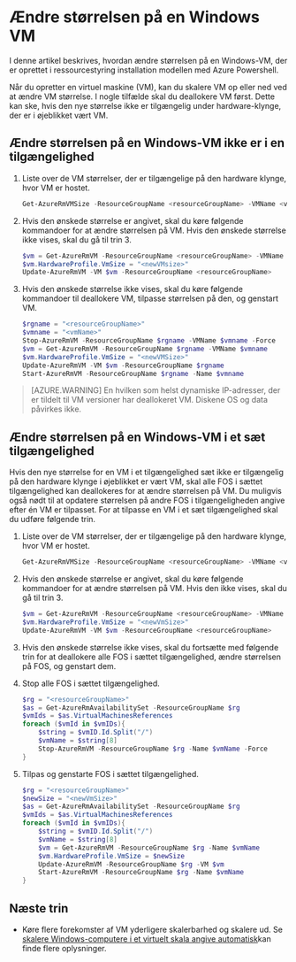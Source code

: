 <properties
    pageTitle="Ændre størrelsen på en Windows VM | Microsoft Azure"
    description="Ændre størrelsen på en Windows virtuel maskine, der er oprettet i implementeringsmodel Ressourcestyring, ved hjælp af Azure Powershell."
    services="virtual-machines-windows"
    documentationCenter=""
    authors="Drewm3"
    manager="timlt"
    editor=""
    tags="azure-resource-manager"/>

<tags
    ms.service="virtual-machines-windows"
    ms.workload="na"
    ms.tgt_pltfrm="vm-windows"
    ms.devlang="na"
    ms.topic="article"
    ms.date="10/19/2016"
    ms.author="drewm"/>

    
# <a name="resize-a-windows-vm"></a>Ændre størrelsen på en Windows VM

I denne artikel beskrives, hvordan ændre størrelsen på en Windows-VM, der er oprettet i ressourcestyring installation modellen med Azure Powershell.

Når du opretter en virtuel maskine (VM), kan du skalere VM op eller ned ved at ændre VM størrelse. I nogle tilfælde skal du deallokere VM først. Dette kan ske, hvis den nye størrelse ikke er tilgængelig under hardware-klynge, der er i øjeblikket vært VM.

## <a name="resize-a-windows-vm-not-in-an-availability-set"></a>Ændre størrelsen på en Windows-VM ikke er i en tilgængelighed

1. Liste over de VM størrelser, der er tilgængelige på den hardware klynge, hvor VM er hostet. 

    ```powershell
    Get-AzureRmVMSize -ResourceGroupName <resourceGroupName> -VMName <vmName> 
    ```

2. Hvis den ønskede størrelse er angivet, skal du køre følgende kommandoer for at ændre størrelsen på VM. Hvis den ønskede størrelse ikke vises, skal du gå til trin 3.

    ```powershell
    $vm = Get-AzureRmVM -ResourceGroupName <resourceGroupName> -VMName <vmName>
    $vm.HardwareProfile.VmSize = "<newVMsize>"
    Update-AzureRmVM -VM $vm -ResourceGroupName <resourceGroupName>
    ```

3. Hvis den ønskede størrelse ikke vises, skal du køre følgende kommandoer til deallokere VM, tilpasse størrelsen på den, og genstart VM.

    ```powershell
    $rgname = "<resourceGroupName>"
    $vmname = "<vmName>"
    Stop-AzureRmVM -ResourceGroupName $rgname -VMName $vmname -Force
    $vm = Get-AzureRmVM -ResourceGroupName $rgname -VMName $vmname
    $vm.HardwareProfile.VmSize = "<newVMSize>"
    Update-AzureRmVM -VM $vm -ResourceGroupName $rgname
    Start-AzureRmVM -ResourceGroupName $rgname -Name $vmname
    ```

> [AZURE.WARNING] En hvilken som helst dynamiske IP-adresser, der er tildelt til VM versioner har deallokeret VM. Diskene OS og data påvirkes ikke. 

## <a name="resize-a-windows-vm-in-an-availability-set"></a>Ændre størrelsen på en Windows-VM i et sæt tilgængelighed

Hvis den nye størrelse for en VM i et tilgængelighed sæt ikke er tilgængelig på den hardware klynge i øjeblikket er vært VM, skal alle FOS i sættet tilgængelighed kan deallokeres for at ændre størrelsen på VM. Du muligvis også nødt til at opdatere størrelsen på andre FOS i tilgængeligheden angive efter én VM er tilpasset. For at tilpasse en VM i et sæt tilgængelighed skal du udføre følgende trin.

1. Liste over de VM størrelser, der er tilgængelige på den hardware klynge, hvor VM er hostet.

    ```powershell
    Get-AzureRmVMSize -ResourceGroupName <resourceGroupName> -VMName <vmName>
    ```

2. Hvis den ønskede størrelse er angivet, skal du køre følgende kommandoer for at ændre størrelsen på VM. Hvis den ikke vises, skal du gå til trin 3.

    ```powershell
    $vm = Get-AzureRmVM -ResourceGroupName <resourceGroupName> -VMName <vmName>
    $vm.HardwareProfile.VmSize = "<newVmSize>"
    Update-AzureRmVM -VM $vm -ResourceGroupName <resourceGroupName>
    ```

3. Hvis den ønskede størrelse ikke vises, skal du fortsætte med følgende trin for at deallokere alle FOS i sættet tilgængelighed, ændre størrelsen på FOS, og genstart dem.

4.  Stop alle FOS i sættet tilgængelighed.

    ```powershell
    $rg = "<resourceGroupName>"
    $as = Get-AzureRmAvailabilitySet -ResourceGroupName $rg
    $vmIds = $as.VirtualMachinesReferences
    foreach ($vmId in $vmIDs){
        $string = $vmID.Id.Split("/")
        $vmName = $string[8]
        Stop-AzureRmVM -ResourceGroupName $rg -Name $vmName -Force
    } 
    ```
              
5.  Tilpas og genstarte FOS i sættet tilgængelighed.

    ```powershell
    $rg = "<resourceGroupName>"
    $newSize = "<newVmSize>"
    $as = Get-AzureRmAvailabilitySet -ResourceGroupName $rg
    $vmIds = $as.VirtualMachinesReferences
    foreach ($vmId in $vmIDs){
        $string = $vmID.Id.Split("/")
        $vmName = $string[8]
        $vm = Get-AzureRmVM -ResourceGroupName $rg -Name $vmName
        $vm.HardwareProfile.VmSize = $newSize
        Update-AzureRmVM -ResourceGroupName $rg -VM $vm
        Start-AzureRmVM -ResourceGroupName $rg -Name $vmName
    }
    ```

## <a name="next-steps"></a>Næste trin

- Køre flere forekomster af VM yderligere skalerbarhed og skalere ud. Se [skalere Windows-computere i et virtuelt skala angive automatisk](../virtual-machine-scale-sets/virtual-machine-scale-sets-windows-autoscale.md)kan finde flere oplysninger.



